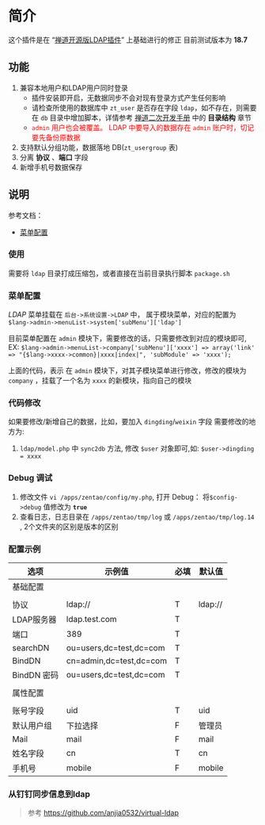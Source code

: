 # 简介

这个插件是在 “[禅道开源版LDAP插件](https://github.com/TigerLau1985/ZenTao_LDAP)” 上基础进行的修正
目前测试版本为 **18.7**

## 功能
1. 兼容本地用户和LDAP用户同时登录
    * 插件安装即开启，无数据同步不会对现有登录方式产生任何影响
    * 请检查所使用的数据库中 `zt_user` 是否存在字段 `ldap`，如不存在，则需要在 `db` 目录中增加脚本，详情参考 [禅道二次开发手册](https://www.zentao.net/book/api/144.html) 中的 **目录结构** 章节
    * <span style='color:red' >`admin` 用户也会被覆盖。 LDAP 中要导入的数据存在 `admin` 账户时，切记要先备份原数据</span>
2. 支持默认分组功能，数据落地 DB(`zt_usergroup` 表)
3. 分离 **协议** 、**端口** 字段
4. 新增手机号数据保存

## 说明
参考文档：
- [菜单配置](https://www.zentao.net/book/zentaopmshelp/68.html#3)

### 使用
需要将 `ldap` 目录打成压缩包，或者直接在当前目录执行脚本 `package.sh`
### 菜单配置
*LDAP* 菜单挂载在 `后台->系统设置->LDAP` 中， 属于模块菜单，对应的配置为 `$lang->admin->menuList->system['subMenu']['ldap']`

目前菜单配置在 `admin` 模块下，需要修改的话，只需要修改到对应的模块即可,
EX: `$lang->admin->menuList->company['subMenu']['xxxx'] => array('link' => "{$lang->xxxx->common}|xxxx|index|", 'subModule' => 'xxxx');`

上面的代码，表示 在 `admin` 模块下，对其子模块菜单进行修改，修改的模块为 `company` ，挂载了一个名为 `xxxx` 的新模块，指向自己的模块

### 代码修改
如果要修改/新增自己的数据，比如，要加入 `dingding`/`weixin` 字段
需要修改的地方为:
1. `ldap/model.php` 中 `sync2db` 方法, 修改 `$user` 对象即可,如: `$user->dingding = xxxx`


### Debug 调试
1. 修改文件 `vi /apps/zentao/config/my.php`, 打开 Debug：
将`$config->debug` 值修改为 **`true`**
2. 查看日志，日志目录在 `/apps/zentao/tmp/log` 或 `/apps/zentao/tmp/log.14` , 2个文件夹的区别是版本的区别

### 配置示例

|  选项   | 示例值  | 必填 | 默认值 |
|  ----  | ----  | --- | --- |
|基础配置||||
|||||
| 协议  | 	ldap:// | T | ldap:// |
| LDAP服务器  | 	ldap.test.com | T | |
| 端口  | 	389 | T | |
| searchDN  | ou=users,dc=test,dc=com | T| |
| BindDN  | cn=admin,dc=test,dc=com | T | |
| BindDN 密码  | ou=users,dc=test,dc=com | T | | 
|||||
|属性配置||||
|||||
| 账号字段  | 	uid | T | uid |
| 默认用户组  | 	下拉选择 | F | 管理员 |
| Mail  | 	mail | F | mail |
| 姓名字段  | 	cn | T |cn |
| 手机号  | 	mobile | F | mobile|

### 从钉钉同步信息到ldap

> 参考 https://github.com/anjia0532/virtual-ldap

